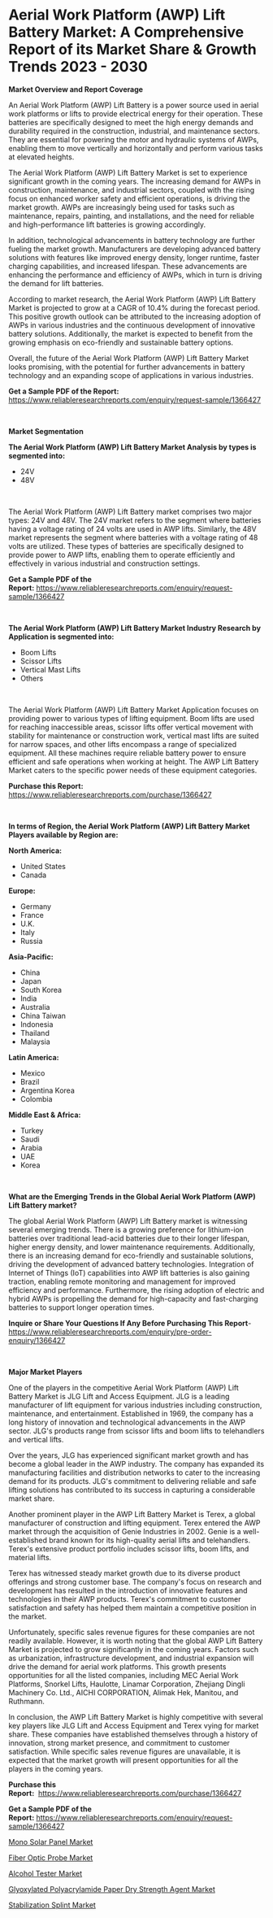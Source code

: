 <p><h1>Aerial Work Platform (AWP) Lift Battery Market: A Comprehensive Report of its Market Share & Growth Trends 2023 - 2030</h1></p><p><strong>Market Overview and Report Coverage</strong></p>
<p><p>An Aerial Work Platform (AWP) Lift Battery is a power source used in aerial work platforms or lifts to provide electrical energy for their operation. These batteries are specifically designed to meet the high energy demands and durability required in the construction, industrial, and maintenance sectors. They are essential for powering the motor and hydraulic systems of AWPs, enabling them to move vertically and horizontally and perform various tasks at elevated heights.</p><p>The Aerial Work Platform (AWP) Lift Battery Market is set to experience significant growth in the coming years. The increasing demand for AWPs in construction, maintenance, and industrial sectors, coupled with the rising focus on enhanced worker safety and efficient operations, is driving the market growth. AWPs are increasingly being used for tasks such as maintenance, repairs, painting, and installations, and the need for reliable and high-performance lift batteries is growing accordingly.</p><p>In addition, technological advancements in battery technology are further fueling the market growth. Manufacturers are developing advanced battery solutions with features like improved energy density, longer runtime, faster charging capabilities, and increased lifespan. These advancements are enhancing the performance and efficiency of AWPs, which in turn is driving the demand for lift batteries.</p><p>According to market research, the Aerial Work Platform (AWP) Lift Battery Market is projected to grow at a CAGR of 10.4% during the forecast period. This positive growth outlook can be attributed to the increasing adoption of AWPs in various industries and the continuous development of innovative battery solutions. Additionally, the market is expected to benefit from the growing emphasis on eco-friendly and sustainable battery options.</p><p>Overall, the future of the Aerial Work Platform (AWP) Lift Battery Market looks promising, with the potential for further advancements in battery technology and an expanding scope of applications in various industries.</p></p>
<p><strong>Get a Sample PDF of the Report:</strong> <a href="https://www.reliableresearchreports.com/enquiry/request-sample/1366427">https://www.reliableresearchreports.com/enquiry/request-sample/1366427</a></p>
<p>&nbsp;</p>
<p><strong>Market Segmentation</strong></p>
<p><strong>The Aerial Work Platform (AWP) Lift Battery Market Analysis by types is segmented into:</strong></p>
<p><ul><li>24V</li><li>48V</li></ul></p>
<p>&nbsp;</p>
<p><p>The Aerial Work Platform (AWP) Lift Battery market comprises two major types: 24V and 48V. The 24V market refers to the segment where batteries having a voltage rating of 24 volts are used in AWP lifts. Similarly, the 48V market represents the segment where batteries with a voltage rating of 48 volts are utilized. These types of batteries are specifically designed to provide power to AWP lifts, enabling them to operate efficiently and effectively in various industrial and construction settings.</p></p>
<p><strong>Get a Sample PDF of the Report:</strong>&nbsp;<a href="https://www.reliableresearchreports.com/enquiry/request-sample/1366427">https://www.reliableresearchreports.com/enquiry/request-sample/1366427</a></p>
<p>&nbsp;</p>
<p><strong>The Aerial Work Platform (AWP) Lift Battery Market Industry Research by Application is segmented into:</strong></p>
<p><ul><li>Boom Lifts</li><li>Scissor Lifts</li><li>Vertical Mast Lifts</li><li>Others</li></ul></p>
<p>&nbsp;</p>
<p><p>The Aerial Work Platform (AWP) Lift Battery Market Application focuses on providing power to various types of lifting equipment. Boom lifts are used for reaching inaccessible areas, scissor lifts offer vertical movement with stability for maintenance or construction work, vertical mast lifts are suited for narrow spaces, and other lifts encompass a range of specialized equipment. All these machines require reliable battery power to ensure efficient and safe operations when working at height. The AWP Lift Battery Market caters to the specific power needs of these equipment categories.</p></p>
<p><strong>Purchase this Report:</strong>&nbsp; <a href="https://www.reliableresearchreports.com/purchase/1366427">https://www.reliableresearchreports.com/purchase/1366427</a></p>
<p>&nbsp;</p>
<p><strong>In terms of Region, the Aerial Work Platform (AWP) Lift Battery Market Players available by Region are:</strong></p>
<p>
    <p> <strong> North America: </strong>
        <ul>
            <li>United States</li>
            <li>Canada</li>
        </ul>
        </p> 
    <p> <strong> Europe: </strong>
        <ul>
            <li>Germany</li>
            <li>France</li>
            <li>U.K.</li>
            <li>Italy</li>
            <li>Russia</li>
        </ul>
        </p> 
    <p> <strong> Asia-Pacific: </strong>
        <ul>
            <li>China</li>
            <li>Japan</li>
            <li>South Korea</li>
            <li>India</li>
            <li>Australia</li>
            <li>China Taiwan</li>
            <li>Indonesia</li>
            <li>Thailand</li>
            <li>Malaysia</li>
        </ul>
        </p> 
    <p> <strong> Latin America: </strong>
        <ul>
            <li>Mexico</li>
            <li>Brazil</li>
            <li>Argentina Korea</li>
            <li>Colombia</li>
        </ul>
        </p> 
    <p> <strong> Middle East & Africa: </strong>
        <ul>
            <li>Turkey</li>
            <li>Saudi</li>
            <li>Arabia</li>
            <li>UAE</li>
            <li>Korea</li>
        </ul>
    </p>
    </p>
<p>&nbsp;</p>
<p><strong>What are the Emerging Trends in the Global Aerial Work Platform (AWP) Lift Battery market?</strong></p>
<p><p>The global Aerial Work Platform (AWP) Lift Battery market is witnessing several emerging trends. There is a growing preference for lithium-ion batteries over traditional lead-acid batteries due to their longer lifespan, higher energy density, and lower maintenance requirements. Additionally, there is an increasing demand for eco-friendly and sustainable solutions, driving the development of advanced battery technologies. Integration of Internet of Things (IoT) capabilities into AWP lift batteries is also gaining traction, enabling remote monitoring and management for improved efficiency and performance. Furthermore, the rising adoption of electric and hybrid AWPs is propelling the demand for high-capacity and fast-charging batteries to support longer operation times.</p></p>
<p><strong>Inquire or Share Your Questions If Any Before Purchasing This Report</strong>- <a href="https://www.reliableresearchreports.com/enquiry/pre-order-enquiry/1366427">https://www.reliableresearchreports.com/enquiry/pre-order-enquiry/1366427</a></p>
<p>&nbsp;</p>
<p><strong>Major Market Players</strong></p>
<p><p>One of the players in the competitive Aerial Work Platform (AWP) Lift Battery Market is JLG Lift and Access Equipment. JLG is a leading manufacturer of lift equipment for various industries including construction, maintenance, and entertainment. Established in 1969, the company has a long history of innovation and technological advancements in the AWP sector. JLG's products range from scissor lifts and boom lifts to telehandlers and vertical lifts. </p><p>Over the years, JLG has experienced significant market growth and has become a global leader in the AWP industry. The company has expanded its manufacturing facilities and distribution networks to cater to the increasing demand for its products. JLG's commitment to delivering reliable and safe lifting solutions has contributed to its success in capturing a considerable market share.</p><p>Another prominent player in the AWP Lift Battery Market is Terex, a global manufacturer of construction and lifting equipment. Terex entered the AWP market through the acquisition of Genie Industries in 2002. Genie is a well-established brand known for its high-quality aerial lifts and telehandlers. Terex's extensive product portfolio includes scissor lifts, boom lifts, and material lifts.</p><p>Terex has witnessed steady market growth due to its diverse product offerings and strong customer base. The company's focus on research and development has resulted in the introduction of innovative features and technologies in their AWP products. Terex's commitment to customer satisfaction and safety has helped them maintain a competitive position in the market.</p><p>Unfortunately, specific sales revenue figures for these companies are not readily available. However, it is worth noting that the global AWP Lift Battery Market is projected to grow significantly in the coming years. Factors such as urbanization, infrastructure development, and industrial expansion will drive the demand for aerial work platforms. This growth presents opportunities for all the listed companies, including MEC Aerial Work Platforms, Snorkel Lifts, Haulotte, Linamar Corporation, Zhejiang Dingli Machinery Co. Ltd., AICHI CORPORATION, Alimak Hek, Manitou, and Ruthmann.</p><p>In conclusion, the AWP Lift Battery Market is highly competitive with several key players like JLG Lift and Access Equipment and Terex vying for market share. These companies have established themselves through a history of innovation, strong market presence, and commitment to customer satisfaction. While specific sales revenue figures are unavailable, it is expected that the market growth will present opportunities for all the players in the coming years.</p></p>
<p><strong>Purchase this Report:</strong>&nbsp;&nbsp;<a href="https://www.reliableresearchreports.com/purchase/1366427">https://www.reliableresearchreports.com/purchase/1366427</a></p>
<p></p>
<p><strong>Get a Sample PDF of the Report:</strong>&nbsp;<a href="https://www.reliableresearchreports.com/enquiry/request-sample/1366427">https://www.reliableresearchreports.com/enquiry/request-sample/1366427</a></p>
<p><p><a href="https://www.linkedin.com/pulse/mono-solar-panel-market-size-growth-forecast-from-2023--x1zve/">Mono Solar Panel Market</a></p><p><a href="https://www.linkedin.com/pulse/fiber-optic-probe-market-challenges-opportunities-growth-l9o4e/">Fiber Optic Probe Market</a></p><p><a href="https://medium.com/@alanwatkins6h/alcohol-tester-market-size-cagr-trends-2024-2030-f95c954bd3e9">Alcohol Tester Market</a></p><p><a href="https://issuu.com/reportprime-2/docs/glyoxylated-polyacrylamide-paper-dry-strength-agen?fr=xKAE9_zU1NQ">Glyoxylated Polyacrylamide Paper Dry Strength Agent Market</a></p><p><a href="https://medium.com/@walterstanley64/stabilization-splint-market-size-cagr-trends-2024-2030-496b74fa7a50">Stabilization Splint Market</a></p></p>